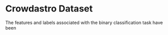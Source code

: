 # Crowdastro Dataset

The features and labels associated with the binary classification task have been 